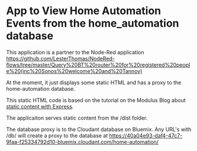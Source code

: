 App to View Home Automation Events from the home_automation database
====================================================================

This application is a partner to the Node-Red application https://github.com/LesterThomas/NodeRed-flows/tree/master/Query%20BT%20router%20for%20registered%20people%20(inc%20Sonos%20welcome%20and%20Tannoy)

At the moment, it just displays some static HTML and has a proxy to the home-automation database.

This static HTML code is based on the tutorial on the Modulus Blog about [static content with Express](http://blog.modulus.io/nodejs-and-express-static-content).

The applicaiton serves static content from the /dist folder.

The database proxy is to the Cloudant database on Bluemix. Any URL's with /db/ will create a proxy to the database at https://40a04e93-daf4-47c7-9faa-f25334792d10-bluemix.cloudant.com/home-automation/